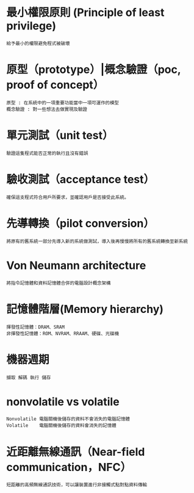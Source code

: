 # 最小權限原則 (Principle of least privilege) 
```
給予最小的權限避免程式被破壞
```
# 原型（prototype）|概念驗證（poc, proof of concept）
```
原型 : 在系統中的一項重要功能當中一項可運作的模型
概念驗證 : 對一些想法去做實現及驗證
```
# 單元測試（unit test）
```
驗證這隻程式能否正常的執行且沒有錯誤
```
# 驗收測試（acceptance test）
```
確保這支程式符合用戶所要求，並確認用戶是否接受此系統。
```
# 先導轉換（pilot conversion）
```
將原有的舊系統一部分先導入新的系統做測試，導入後再慢慢將所有的舊系統轉換至新系統
```
# Von Neumann architecture
```
將指令記憶體和資料記憶體合併的電腦設計概念架構
```
# 記憶體階層(Memory hierarchy)
```
揮發性記憶體：DRAM、SRAM
非揮發性記憶體：ROM、NVRAM、RRAAM、硬碟、光碟機
```
# 機器週期
```
擷取 解碼 執行 儲存
```
# nonvolatile  vs volatile
```
Nonvolatile 電腦關機後儲存的資料不會消失的電腦記憶體
Volatile    電腦關機後儲存的資料會消失的記憶體
```
# 近距離無線通訊（Near-field communication，NFC）
```
短距離的高頻無線通訊技術，可以讓裝置進行非接觸式點對點資料傳輸
```
